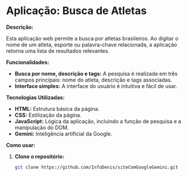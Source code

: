 # Aplicação: Busca de Atletas

**Descrição:**

Esta aplicação web permite a busca por atletas brasileiros. Ao digitar o nome de um atleta, esporte ou palavra-chave relacionada, a aplicação retorna uma lista de resultados relevantes.

**Funcionalidades:**

* **Busca por nome, descrição e tags:** A pesquisa é realizada em três campos principais: nome do atleta, descrição e tags associadas.
* **Interface simples:** A interface do usuário é intuitiva e fácil de usar.

**Tecnologias Utilizadas:**

* **HTML:** Estrutura básica da página.
* **CSS:** Estilização da página.
* **JavaScript:** Lógica da aplicação, incluindo a função de pesquisa e a manipulação do DOM.
* **Gemini:** Inteligência artificial da Google.

**Como usar:**

1. **Clone o repositório:**
   ```bash
   git clone https://github.com/InfoDenis/siteComGoogleGemini.git
